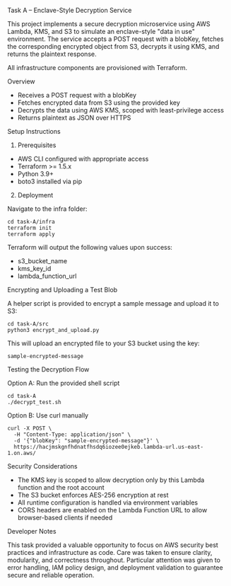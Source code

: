 Task A – Enclave-Style Decryption Service

This project implements a secure decryption microservice using AWS Lambda, KMS, and S3 to simulate an enclave-style "data in use" environment. The service accepts a POST request with a blobKey, fetches the corresponding encrypted object from S3, decrypts it using KMS, and returns the plaintext response.

All infrastructure components are provisioned with Terraform.

Overview

- Receives a POST request with a blobKey
- Fetches encrypted data from S3 using the provided key
- Decrypts the data using AWS KMS, scoped with least-privilege access
- Returns plaintext as JSON over HTTPS

Setup Instructions

1. Prerequisites

- AWS CLI configured with appropriate access
- Terraform >= 1.5.x
- Python 3.9+
- boto3 installed via pip

2. Deployment

Navigate to the infra folder:

```
cd task-A/infra
terraform init
terraform apply
```

Terraform will output the following values upon success:

- s3\_bucket\_name
- kms\_key\_id
- lambda\_function\_url

Encrypting and Uploading a Test Blob

A helper script is provided to encrypt a sample message and upload it to S3:

```
cd task-A/src
python3 encrypt_and_upload.py
```

This will upload an encrypted file to your S3 bucket using the key:

```
sample-encrypted-message
```

Testing the Decryption Flow

Option A: Run the provided shell script

```
cd task-A
./decrypt_test.sh
```

Option B: Use curl manually

```
curl -X POST \
  -H "Content-Type: application/json" \
  -d '{"blobKey": "sample-encrypted-message"}' \
  https://hacjmskgnfhdnatfhsdq6iozee0ejkeb.lambda-url.us-east-1.on.aws/
```

Security Considerations

- The KMS key is scoped to allow decryption only by this Lambda function and the root account
- The S3 bucket enforces AES-256 encryption at rest
- All runtime configuration is handled via environment variables
- CORS headers are enabled on the Lambda Function URL to allow browser-based clients if needed

Developer Notes

This task provided a valuable opportunity to focus on AWS security best practices and infrastructure as code. Care was taken to ensure clarity, modularity, and correctness throughout. Particular attention was given to error handling, IAM policy design, and deployment validation to guarantee secure and reliable operation.
